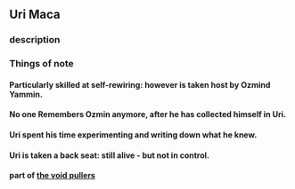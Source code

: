 ## Uri Maca



### description

### Things of note


#### Particularly skilled at self-rewiring: however is taken host by Ozmind Yammin.
#### No one Remembers Ozmin anymore, after he has collected himself in Uri.
#### Uri spent his time experimenting and writing down what he knew.
#### Uri is taken a back seat: still alive - but not in control.
#### part of  [the void pullers](the-void-pullers.md)
